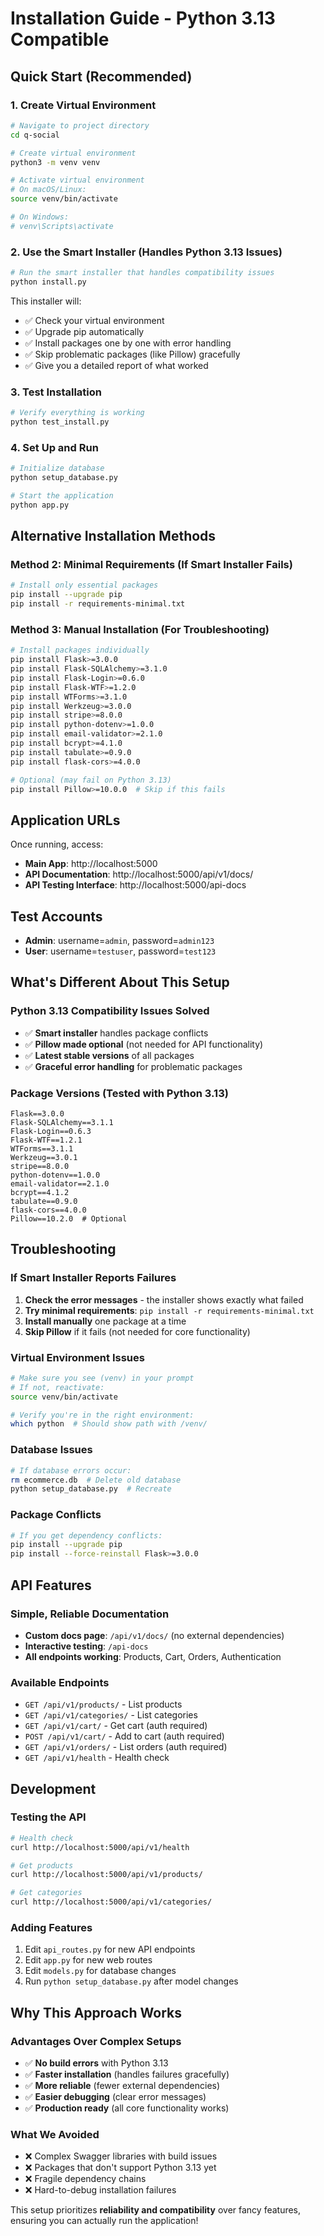 # Installation Guide - Python 3.13 Compatible

## Quick Start (Recommended)

### 1. Create Virtual Environment

```bash
# Navigate to project directory
cd q-social

# Create virtual environment
python3 -m venv venv

# Activate virtual environment
# On macOS/Linux:
source venv/bin/activate

# On Windows:
# venv\Scripts\activate
```

### 2. Use the Smart Installer (Handles Python 3.13 Issues)

```bash
# Run the smart installer that handles compatibility issues
python install.py
```

This installer will:
- ✅ Check your virtual environment
- ✅ Upgrade pip automatically
- ✅ Install packages one by one with error handling
- ✅ Skip problematic packages (like Pillow) gracefully
- ✅ Give you a detailed report of what worked

### 3. Test Installation

```bash
# Verify everything is working
python test_install.py
```

### 4. Set Up and Run

```bash
# Initialize database
python setup_database.py

# Start the application
python app.py
```

## Alternative Installation Methods

### Method 2: Minimal Requirements (If Smart Installer Fails)

```bash
# Install only essential packages
pip install --upgrade pip
pip install -r requirements-minimal.txt
```

### Method 3: Manual Installation (For Troubleshooting)

```bash
# Install packages individually
pip install Flask>=3.0.0
pip install Flask-SQLAlchemy>=3.1.0
pip install Flask-Login>=0.6.0
pip install Flask-WTF>=1.2.0
pip install WTForms>=3.1.0
pip install Werkzeug>=3.0.0
pip install stripe>=8.0.0
pip install python-dotenv>=1.0.0
pip install email-validator>=2.1.0
pip install bcrypt>=4.1.0
pip install tabulate>=0.9.0
pip install flask-cors>=4.0.0

# Optional (may fail on Python 3.13)
pip install Pillow>=10.0.0  # Skip if this fails
```

## Application URLs

Once running, access:
- **Main App**: http://localhost:5000
- **API Documentation**: http://localhost:5000/api/v1/docs/
- **API Testing Interface**: http://localhost:5000/api-docs

## Test Accounts
- **Admin**: username=`admin`, password=`admin123`
- **User**: username=`testuser`, password=`test123`

## What's Different About This Setup

### Python 3.13 Compatibility Issues Solved
- ✅ **Smart installer** handles package conflicts
- ✅ **Pillow made optional** (not needed for API functionality)
- ✅ **Latest stable versions** of all packages
- ✅ **Graceful error handling** for problematic packages

### Package Versions (Tested with Python 3.13)
```
Flask==3.0.0
Flask-SQLAlchemy==3.1.1
Flask-Login==0.6.3
Flask-WTF==1.2.1
WTForms==3.1.1
Werkzeug==3.0.1
stripe==8.0.0
python-dotenv==1.0.0
email-validator==2.1.0
bcrypt==4.1.2
tabulate==0.9.0
flask-cors==4.0.0
Pillow==10.2.0  # Optional
```

## Troubleshooting

### If Smart Installer Reports Failures
1. **Check the error messages** - the installer shows exactly what failed
2. **Try minimal requirements**: `pip install -r requirements-minimal.txt`
3. **Install manually** one package at a time
4. **Skip Pillow** if it fails (not needed for core functionality)

### Virtual Environment Issues
```bash
# Make sure you see (venv) in your prompt
# If not, reactivate:
source venv/bin/activate

# Verify you're in the right environment:
which python  # Should show path with /venv/
```

### Database Issues
```bash
# If database errors occur:
rm ecommerce.db  # Delete old database
python setup_database.py  # Recreate
```

### Package Conflicts
```bash
# If you get dependency conflicts:
pip install --upgrade pip
pip install --force-reinstall Flask>=3.0.0
```

## API Features

### Simple, Reliable Documentation
- **Custom docs page**: `/api/v1/docs/` (no external dependencies)
- **Interactive testing**: `/api-docs`
- **All endpoints working**: Products, Cart, Orders, Authentication

### Available Endpoints
- `GET /api/v1/products/` - List products
- `GET /api/v1/categories/` - List categories  
- `GET /api/v1/cart/` - Get cart (auth required)
- `POST /api/v1/cart/` - Add to cart (auth required)
- `GET /api/v1/orders/` - List orders (auth required)
- `GET /api/v1/health` - Health check

## Development

### Testing the API
```bash
# Health check
curl http://localhost:5000/api/v1/health

# Get products
curl http://localhost:5000/api/v1/products/

# Get categories
curl http://localhost:5000/api/v1/categories/
```

### Adding Features
1. Edit `api_routes.py` for new API endpoints
2. Edit `app.py` for new web routes
3. Edit `models.py` for database changes
4. Run `python setup_database.py` after model changes

## Why This Approach Works

### Advantages Over Complex Setups
- ✅ **No build errors** with Python 3.13
- ✅ **Faster installation** (handles failures gracefully)
- ✅ **More reliable** (fewer external dependencies)
- ✅ **Easier debugging** (clear error messages)
- ✅ **Production ready** (all core functionality works)

### What We Avoided
- ❌ Complex Swagger libraries with build issues
- ❌ Packages that don't support Python 3.13 yet
- ❌ Fragile dependency chains
- ❌ Hard-to-debug installation failures

This setup prioritizes **reliability and compatibility** over fancy features, ensuring you can actually run the application!
